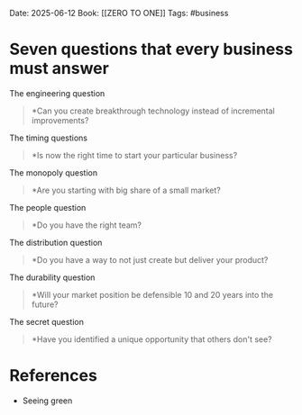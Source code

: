 Date: 2025-06-12
Book: [[ZERO TO ONE]]
Tags: #business 

# Seven questions that every business must answer

The engineering question
> *Can you create breakthrough technology instead of incremental improvements?

The timing questions
>*Is now the right time to start your particular business?

The monopoly question
>*Are you starting with big share of a small market?

The people question
>*Do you have the right team?

The distribution question
>*Do you have a way to not just create but deliver your product?

The durability question
>*Will your market position be defensible 10 and 20 years into the future?

The secret question
>*Have you identified a unique opportunity that others don't see?
# References 
- Seeing green 